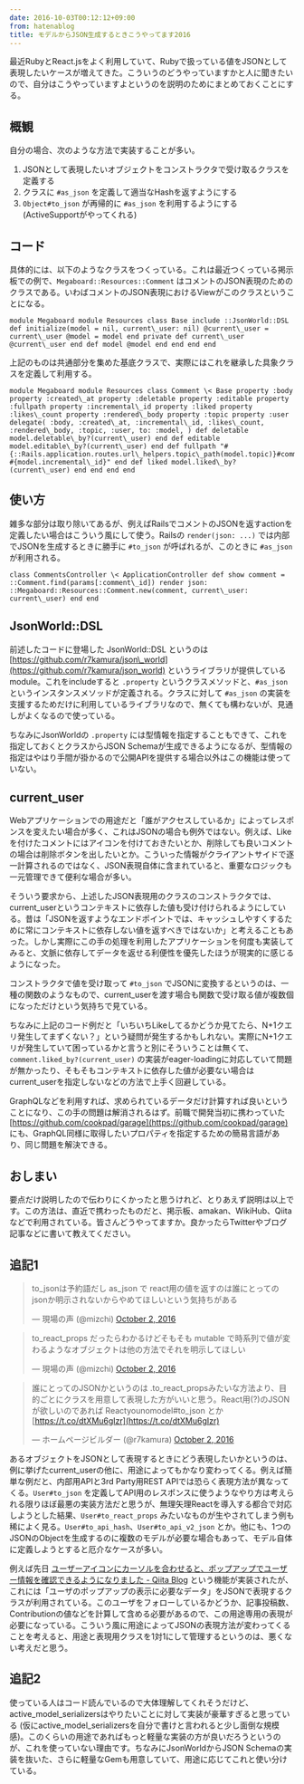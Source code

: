 ```yaml
---
date: 2016-10-03T00:12:12+09:00
from: hatenablog
title: モデルからJSON生成するときこうやってます2016
---
```

最近RubyとReact.jsをよく利用していて、Rubyで扱っている値をJSONとして表現したいケースが増えてきた。こういうのどうやっていますかと人に聞きたいので、自分はこうやっていますよというのを説明のためにまとめておくことにする。

## 概観

自分の場合、次のような方法で実装することが多い。

1. JSONとして表現したいオブジェクトをコンストラクタで受け取るクラスを定義する
2. クラスに `#as_json` を定義して適当なHashを返すようにする
3. `Object#to_json` が再帰的に `#as_json` を利用するようにする (ActiveSupportがやってくれる)

## コード

具体的には、以下のようなクラスをつくっている。これは最近つくっている掲示板での例で、`Megaboard::Resources::Comment` はコメントのJSON表現のためのクラスである。いわばコメントのJSON表現におけるViewがこのクラスということになる。

```
module Megaboard module Resources class Base include ::JsonWorld::DSL def initialize(model = nil, current\_user: nil) @current\_user = current\_user @model = model end private def current\_user @current\_user end def model @model end end end end
```

上記のものは共通部分を集めた基底クラスで、実際にはこれを継承した具象クラスを定義して利用する。

```
module Megaboard module Resources class Comment \< Base property :body property :created\_at property :deletable property :editable property :fullpath property :incremental\_id property :liked property :likes\_count property :rendered\_body property :topic property :user delegate( :body, :created\_at, :incremental\_id, :likes\_count, :rendered\_body, :topic, :user, to: :model, ) def deletable model.deletable\_by?(current\_user) end def editable model.editable\_by?(current\_user) end def fullpath "#{::Rails.application.routes.url\_helpers.topic\_path(model.topic)}#comment-#{model.incremental\_id}" end def liked model.liked\_by?(current\_user) end end end end
```

## 使い方

雑多な部分は取り除いてあるが、例えばRailsでコメントのJSONを返すactionを定義したい場合はこういう風にして使う。Railsの `render(json: ...)` では内部でJSONを生成するときに勝手に `#to_json` が呼ばれるが、このときに `#as_json` が利用される。

```
class CommentsController \< ApplicationController def show comment = ::Comment.find(params[:comment\_id]) render json: ::Megaboard::Resources::Comment.new(comment, current\_user: current\_user) end end
```

## JsonWorld::DSL

前述したコードに登場した JsonWorld::DSL というのは [https://github.com/r7kamura/json\_world](https://github.com/r7kamura/json_world) というライブラリが提供しているmodule。これをincludeすると `.property` というクラスメソッドと、`#as_json` というインスタンスメソッドが定義される。クラスに対して `#as_json` の実装を支援するためだけに利用しているライブラリなので、無くても構わないが、見通しがよくなるので使っている。

ちなみにJsonWorldの `.property` には型情報を指定することもできて、これを指定しておくとクラスからJSON Schemaが生成できるようになるが、型情報の指定はやはり手間が掛かるので公開APIを提供する場合以外はこの機能は使っていない。

## current\_user

Webアプリケーションでの用途だと「誰がアクセスしているか」によってレスポンスを変えたい場合が多く、これはJSONの場合も例外ではない。例えば、Likeを付けたコメントにはアイコンを付けておきたいとか、削除しても良いコメントの場合は削除ボタンを出したいとか。こういった情報がクライアントサイドで逐一計算されるのではなく、JSON表現自体に含まれていると、重要なロジックも一元管理できて便利な場合が多い。

そういう要求から、上述したJSON表現用のクラスのコンストラクタでは、current\_userというコンテキストに依存した値も受け付けられるようにしている。昔は「JSONを返すようなエンドポイントでは、キャッシュしやすくするために常にコンテキストに依存しない値を返すべきではないか」と考えることもあった。しかし実際にこの手の処理を利用したアプリケーションを何度も実装してみると、文脈に依存してデータを返せる利便性を優先したほうが現実的に感じるようになった。

コンストラクタで値を受け取って `#to_json` でJSONに変換するというのは、一種の関数のようなもので、current\_userを渡す場合も関数で受け取る値が複数個になっただけという気持ちで見ている。

ちなみに上記のコード例だと「いちいちLikeしてるかどうか見てたら、N+1クエリ発生してまずくない？」という疑問が発生するかもしれない。実際にN+1クエリが発生していて困っているかと言うと別にそういうことは無くて、`comment.liked_by?(current_user)` の実装がeager-loadingに対応していて問題が無かったり、そもそもコンテキストに依存した値が必要ない場合はcurrent\_userを指定しないなどの方法で上手く回避している。

GraphQLなどを利用すれば、求められているデータだけ計算すれば良いということになり、この手の問題は解消されるはず。前職で開発当初に携わっていた [https://github.com/cookpad/garage](https://github.com/cookpad/garage) にも、GraphQL同様に取得したいプロパティを指定するための簡易言語があり、同じ問題を解決できる。

## おしまい

要点だけ説明したので伝わりにくかったと思うけれど、とりあえず説明は以上です。この方法は、直近で携わったものだと、掲示板、amakan、WikiHub、Qiitaなどで利用されている。皆さんどうやってますか。良かったらTwitterやブログ記事などに書いて教えてください。

## 追記1

> to\_jsonは予約語だし as\_json で react用の値を返すのは誰にとってのjsonか明示されないからやめてほしいという気持ちがある
> 
> — 現場の声 (@mizchi) [October 2, 2016](https://twitter.com/mizchi/status/782602137129799680)

<script async src="//platform.twitter.com/widgets.js" charset="utf-8"></script>

> to\_react\_props だったらわかるけどそもそも mutable で時系列で値が変わるようなオブジェクトは他の方法でそれを明示してほしい
> 
> — 現場の声 (@mizchi) [October 2, 2016](https://twitter.com/mizchi/status/782602495105171456)

<script async src="//platform.twitter.com/widgets.js" charset="utf-8"></script>

> 誰にとってのJSONかというのは .to\_react\_propsみたいな方法より、目的ごとにクラスを用意して表現した方がいいと思う。React用(?)のJSONが欲しいのであれば Reactyounomodel#to\_json とか [https://t.co/dtXMu6gIzr](https://t.co/dtXMu6gIzr)
> 
> — ホームページビルダー (@r7kamura) [October 2, 2016](https://twitter.com/r7kamura/status/782605589188710400)

<script async src="//platform.twitter.com/widgets.js" charset="utf-8"></script>

あるオブジェクトをJSONとして表現するときにどう表現したいかというのは、例に挙げたcurrent\_userの他に、用途によってもかなり変わってくる。例えば簡単な例だと、内部用APIと3rd Party用REST APIでは恐らく表現方法が異なってくる。`User#to_json` を定義してAPI用のレスポンスに使うようなやり方は考えられる限りほぼ最悪の実装方法だと思うが、無理矢理Reactを導入する都合で対応しようとした結果、`User#to_react_props` みたいなものが生やされてしまう例も稀によく見る。`User#to_api_hash`、`User#to_api_v2_json` とか。他にも、1つのJSONのObjectを生成するのに複数のモデルが必要な場合もあって、モデル自体に定義しようとすると厄介なケースが多い。

例えば先日 [ユーザーアイコンにカーソルを合わせると、ポップアップでユーザー情報を確認できるようになりました - Qiita Blog](http://blog.qiita.com/post/150810837689/hovercard) という機能が実装されたが、これには「ユーザのポップアップの表示に必要なデータ」をJSONで表現するクラスが利用されている。このユーザをフォローしているかどうか、記事投稿数、Contributionの値などを計算して含める必要があるので、この用途専用の表現が必要になっている。こういう風に用途によってJSONの表現方法が変わってくることを考えると、用途と表現用クラスを1対1にして管理するというのは、悪くない考えだと思う。

## 追記2

使っている人はコード読んでいるので大体理解してくれそうだけど、active\_model\_serializersはやりたいことに対して実装が豪華すぎると思っている (仮にactive\_model\_serializersを自分で書けと言われると少し面倒な規模感)。このくらいの用途であればもっと軽量な実装の方が良いだろうというのが、これを使っていない理由です。ちなみにJsonWorldからJSON Schemaの実装を抜いた、さらに軽量なGemも用意していて、用途に応じてこれと使い分けている。

